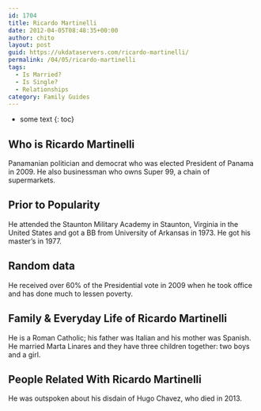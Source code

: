 ```yaml
---
id: 1704
title: Ricardo Martinelli
date: 2012-04-05T08:48:35+00:00
author: chito
layout: post
guid: https://ukdataservers.com/ricardo-martinelli/
permalink: /04/05/ricardo-martinelli
tags:
  - Is Married?
  - Is Single?
  - Relationships
category: Family Guides
---
```


* some text
{: toc}
          
          
## Who is  Ricardo Martinelli
                  
                  
                  
Panamanian politician and democrat who was elected President of Panama in 2009. He also businessman who owns Super 99, a chain of supermarkets.
                  
                
                
                
## Prior to Popularity 
                  
                  
                  
He attended the Staunton Military Academy in Staunton, Virginia in the United States and got a BB from University of Arkansas in 1973. He got his master&#8217;s in 1977.
                  
                
                
                
## Random data 
                  
                  
                  
He received over 60% of the Presidential vote in 2009 when he took office and has done much to lessen poverty.
                  
                
                
                
## Family & Everyday Life of Ricardo Martinelli
                  
                  
                  
He is a Roman Catholic; his father was Italian and his mother was Spanish. He married Marta Linares and they have three children together: two boys and a girl.
                  
                
                
                
## People Related With  Ricardo Martinelli
                  
                  
                  
He was outspoken about his disdain of Hugo Chavez, who died in 2013.
                  
                
              
            
          
          
          
    
    
  
